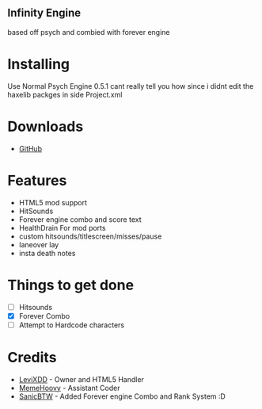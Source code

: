 ## Infinity Engine

based off psych and combied with forever engine

# Installing 
 
 Use Normal Psych Engine 0.5.1 cant really tell you how since i didnt edit the haxelib packges in side Project.xml
 
 # Downloads 
  - [GitHub](https://github.com/LEVIXDDLMAO/FNF-Infinity-Engine)
  
 # Features
 - HTML5 mod support
 - HitSounds
 - Forever engine combo and score text
 - HealthDrain For mod ports 
 - custom hitsounds/titlescreen/misses/pause
 - laneover lay
 - insta death notes
 
 # Things to get done
- [ ] Hitsounds
- [X] Forever Combo
- [ ] Attempt to Hardcode characters
 
 # Credits
 - [LeviXDD](https://github.com/LEVIXDDLMAO) - Owner and HTML5 Handler 
 - [MemeHoovy](https://linktr.ee/memehoovy) - Assistant Coder
 - [SanicBTW](https://github.com/SanicBTW) - Added Forever engine Combo and Rank System :D
 
 
 
